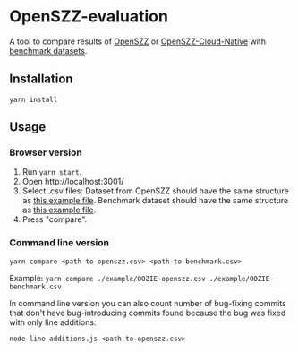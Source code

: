 # OpenSZZ-evaluation

A tool to compare results of [OpenSZZ](https://github.com/VladyslavBondarenko/OpenSZZ) or [OpenSZZ-Cloud-Native](https://github.com/VladyslavBondarenko/OpenSZZ-Cloud-Native) with [benchmark datasets](https://github.com/justinwm/InduceBenchmark).

## Installation

`yarn install`

## Usage

### Browser version

1. Run `yarn start`.
2. Open http://localhost:3001/
3. Select .csv files:
   Dataset from OpenSZZ should have the same structure as [this example file](https://github.com/VladyslavBondarenko/OpenSZZ-evaluation/blob/main/example/OOZIE-openszz.csv).
   Benchmark dataset should have the same structure as [this example file](https://github.com/VladyslavBondarenko/OpenSZZ-evaluation/blob/main/example/OOZIE-benchmark.csv).
4. Press "compare".

### Command line version

`yarn compare <path-to-openszz.csv> <path-to-benchmark.csv>`

Example: `yarn compare ./example/OOZIE-openszz.csv ./example/OOZIE-benchmark.csv`

In command line version you can also count number of bug-fixing commits that don't have bug-introducing commits found because the bug was fixed with only line additions:

`node line-additions.js <path-to-openszz.csv>`
